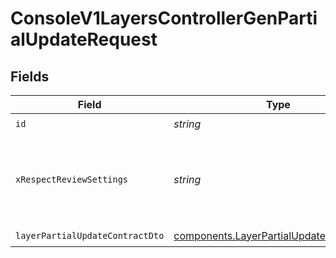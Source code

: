 # ConsoleV1LayersControllerGenPartialUpdateRequest


## Fields

| Field                                                                                                | Type                                                                                                 | Required                                                                                             | Description                                                                                          |
| ---------------------------------------------------------------------------------------------------- | ---------------------------------------------------------------------------------------------------- | ---------------------------------------------------------------------------------------------------- | ---------------------------------------------------------------------------------------------------- |
| `id`                                                                                                 | *string*                                                                                             | :heavy_check_mark:                                                                                   | id                                                                                                   |
| `xRespectReviewSettings`                                                                             | *string*                                                                                             | :heavy_minus_sign:                                                                                   | Optional header to respect review settings for mutation endpoints.                                   |
| `layerPartialUpdateContractDto`                                                                      | [components.LayerPartialUpdateContractDto](../../models/components/layerpartialupdatecontractdto.md) | :heavy_check_mark:                                                                                   | N/A                                                                                                  |
